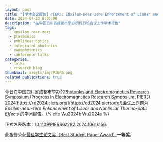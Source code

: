```yaml
---
layout: post
title: "[学术会议报告] PIERS: Epsilon-near-zero Enhancement of Linear and Nonlinear Thermo-optic Effects"
date: 2024-04-23 8:00:00
description: "在中国四川省成都市举办的PIERS会议上作学术报告"
tags: 
  - epsilon-near-zero
  - plasmonics
  - nonlinear optics
  - integrated photonics
  - nanophotonics
  - conference talks
categories: 
  - talks
  - research blog
thumbnail: assets/img/PIERS.png
related_publications: true
---
```


今日在中国四川省成都市举办的[PhotonIcs and Electromagnetics Research Symposium (Progress In Electromagnetics Research Symposium, PIERS) 2024](https://opg.optica.org/conference.cfm?meetingid=124&yr=2022)[https://cd2024.piers.org/](https://cd2024.piers.org/)会议上作题为 *Epsilon-near-zero Enhancement of Linear and Nonlinear Thermo-optic Effects* 的学术报告。{% cite Wu2024b Wu2024a %}

正式发表版本：[10.1109/PIERS62282.2024.10618156](https://doi.org/10.1109/PIERS62282.2024.10618156). 

此报告荣获[最佳学生论文奖（Best Student Paper Award）](https://piers.org/awards/best-studend-paper.html)**一等奖**。